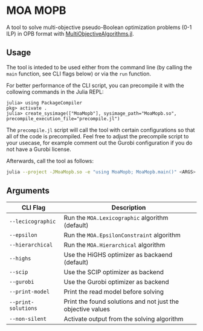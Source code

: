 # MOA MOPB

A tool to solve multi-objective pseudo-Boolean optimization problems (0-1 ILP)
in OPB format with [MultiObjectiveAlgorithms.jl](https://github.com/jump-dev/MultiObjectiveAlgorithms.jl).

## Usage

The tool is inteded to be used either from the command line (by calling the
`main` function, see CLI flags below) or via the `run` function.

For better performance of the CLI script, you can precompile it with the
collowing commands in the Julia REPL:
```julia-repl
julia> using PackageCompiler
pkg> activate .
julia> create_sysimage(["MoaMopb"], sysimage_path="MoaMopb.so", precompile_execution_file="precompile.jl")
```
The `precompile.jl` script will call the tool with certain configurations so
that all of the code is precompiled. Feel free to adjust the precompile script
to your usecase, for example comment out the Gurobi configuration if you do not
have a Gurobi license.

Afterwards, call the tool as follows:
```bash
julia --project -JMoaMopb.so -e "using MoaMopb; MoaMopb.main()" <ARGS>
```

## Arguments

| CLI Flag            | Description                                                 |
| ------------------- | ----------------------------------------------------------- |
| `--lecicographic`   | Run the `MOA.Lexicographic` algorithm (default)             |
| `--epsilon`         | Run the `MOA.EpsilonConstraint` algorithm                   |
| `--hierarchical`    | Run the `MOA.Hierarchical` algorithm                        |
| `--highs`           | Use the HiGHS optimizer as backaend (default)               |
| `--scip`            | Use the SCIP optimizer as backend                           |
| `--gurobi`          | Use the Gurobi optimizer as backend                         |
| `--print-model`     | Print the read model before solving                         |
| `--print-solutions` | Print the found solutions and not just the objective values |
| `--non-silent`      | Activate output from the solving algorithm                  |
